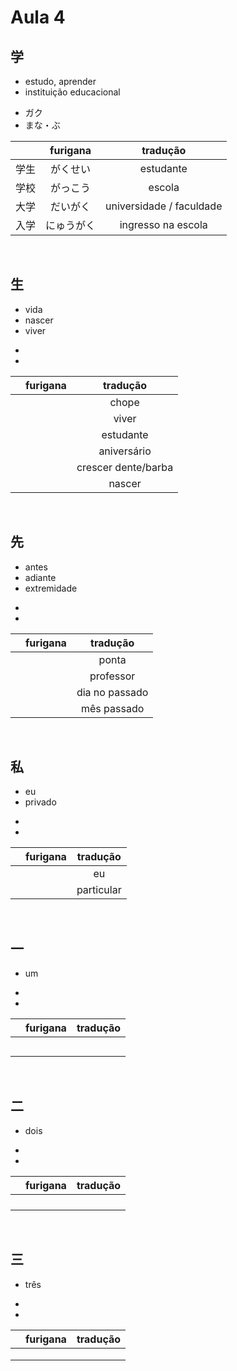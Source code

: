 # Aula 4


## 学
<ul><li>estudo, aprender</li><li>instituição educacional</li></ul>

<ul><li>ガク</li><li>まな・ぶ</li></ul>

|  | furigana | tradução |
|:---:|:---:|:---:|
| 学生 | がくせい | estudante |
| 学校 | がっこう | escola |
| 大学 | だいがく | universidade / faculdade |
| 入学 | にゅうがく | ingresso na escola |

<br>


## 生
<ul><li>vida</li><li>nascer</li><li>viver</li></ul>

<ul><li></li><li></li></ul>

|  | furigana | tradução |
|:---:|:---:|:---:|
|  |  | chope |
|  |  | viver |
|  |  | estudante |
|  |  | aniversário |
|  |  | crescer dente/barba |
|  |  | nascer |

<br>


## 先
<ul><li>antes</li><li>adiante</li><li>extremidade</li></ul>

<ul><li></li><li></li></ul>

|  | furigana | tradução |
|:---:|:---:|:---:|
|  |  | ponta |
|  |  | professor |
|  |  | dia no passado |
|  |  | mês passado |

<br>


## 私
<ul><li>eu</li><li>privado</li></ul>

<ul><li></li><li></li></ul>

|  | furigana | tradução |
|:---:|:---:|:---:|
|  |  | eu |
|  |  | particular |
<br>


## 一
- um

<ul><li></li><li></li></ul>

|  | furigana | tradução |
|:---:|:---:|:---:|
|  |  |  |
|  |  |  |
|  |  |  |
|  |  |  |
|  |  |  |

<br>


## 二
- dois

<ul><li></li><li></li></ul>

|  | furigana | tradução |
|:---:|:---:|:---:|
|  |  |  |
|  |  |  |
|  |  |  |
|  |  |  |

<br>


## 三
- três

<ul><li></li><li></li></ul>

|  | furigana | tradução |
|:---:|:---:|:---:|
|  |  |  |
|  |  |  |
|  |  |  |

<br>